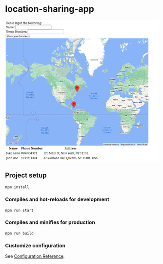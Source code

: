# location-sharing-app

![Alt text](/screenshot.jpg?raw=true)

## Project setup

```
npm install
```

### Compiles and hot-reloads for development

```
npm run start
```

### Compiles and minifies for production

```
npm run build
```

### Customize configuration

See [Configuration Reference](https://cli.vuejs.org/config/).

